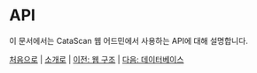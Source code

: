 # API

이 문서에서는 CataScan 웹 어드민에서 사용하는 API에 대해 설명합니다.

[처음으로](../overview.md) | 
[소개로](00_introduction.md) | 
[이전: 웹 구조](02_web_architecture.md) | 
[다음: 데이터베이스](04_database.md) 